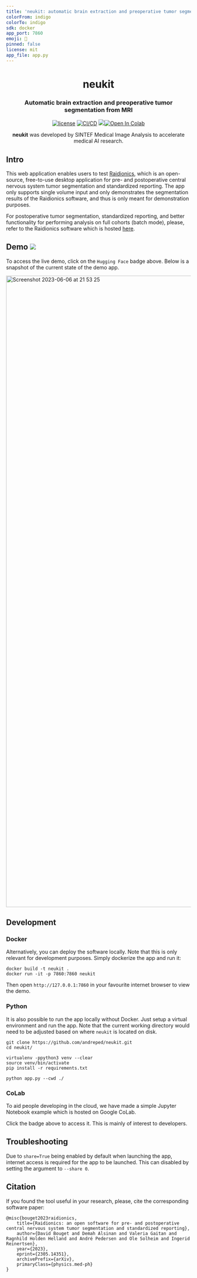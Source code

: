 ```yaml
---
title: 'neukit: automatic brain extraction and preoperative tumor segmentation from MRI'
colorFrom: indigo
colorTo: indigo
sdk: docker
app_port: 7860
emoji: 🧠
pinned: false
license: mit
app_file: app.py
---
```


<div align="center">
<h1 align="center">neukit</h1>
<h3 align="center">Automatic brain extraction and preoperative tumor segmentation from MRI</h3>

[![license](https://img.shields.io/github/license/DAVFoundation/captain-n3m0.svg?style=flat-square)](https://github.com/DAVFoundation/captain-n3m0/blob/master/LICENSE)
[![CI/CD](https://github.com/andreped/neukit/actions/workflows/deploy.yml/badge.svg)](https://github.com/andreped/neukit/actions/workflows/deploy.yml)
<a target="_blank" href="https://huggingface.co/spaces/andreped/neukit"><img src="https://img.shields.io/badge/🤗%20Hugging%20Face-Spaces-yellow.svg"></a><a href="https://colab.research.google.com/gist/andreped/f83e53b120ddc2f6930f1dd66a16f248/neukit-demo-example.ipynb" target="_parent"><img src="https://colab.research.google.com/assets/colab-badge.svg" alt="Open In Colab"/></a>

**neukit** was developed by SINTEF Medical Image Analysis to accelerate medical AI research.

</div>

## Intro

This web application enables users to test [Raidionics](https://raidionics.github.io/), which is an open-source, free-to-use desktop application for pre- and postoperative central nervous system tumor segmentation and standardized reporting. The app only supports single volume input and only demonstrates the segmentation results of the Raidionics software, and thus is only meant for demonstration purposes.

For postoperative tumor segmentation, standardized reporting, and better functionality for performing analysis on full cohorts (batch mode), please, refer to the Raidionics software which is hosted [here](https://github.com/raidionics/Raidionics).

## Demo <a target="_blank" href="https://huggingface.co/spaces/andreped/neukit"><img src="https://img.shields.io/badge/🤗%20Hugging%20Face-Spaces-yellow.svg"></a>

To access the live demo, click on the `Hugging Face` badge above. Below is a snapshot of the current state of the demo app.

<img width="1722" alt="Screenshot 2023-06-06 at 21 53 25" src="https://github.com/andreped/neukit/assets/29090665/e67f35c2-482b-409c-b1a9-bc987fbb5c6a">

## Development

### Docker

Alternatively, you can deploy the software locally. Note that this is only relevant for development purposes. Simply dockerize the app and run it:

```
docker build -t neukit .
docker run -it -p 7860:7860 neukit
```

Then open `http://127.0.0.1:7860` in your favourite internet browser to view the demo.

### Python

It is also possible to run the app locally without Docker. Just setup a virtual environment and run the app.
Note that the current working directory would need to be adjusted based on where `neukit` is located on disk.

```
git clone https://github.com/andreped/neukit.git
cd neukit/

virtualenv -ppython3 venv --clear
source venv/bin/activate
pip install -r requirements.txt

python app.py --cwd ./
```

### CoLab

To aid people developing in the cloud, we have made a simple Jupyter Notebook example which is hosted on Google CoLab.

Click the badge above to access it. This is mainly of interest to developers.

## Troubleshooting

Due to `share=True` being enabled by default when launching the app,
internet access is required for the app to be launched. This can disabled by setting
the argument to `--share 0`.

## Citation

If you found the tool useful in your research, please, cite the corresponding software paper:

```
@misc{bouget2023raidionics,
    title={Raidionics: an open software for pre- and postoperative central nervous system tumor segmentation and standardized reporting}, 
    author={David Bouget and Demah Alsinan and Valeria Gaitan and Ragnhild Holden Helland and André Pedersen and Ole Solheim and Ingerid Reinertsen},
    year={2023},
    eprint={2305.14351},
    archivePrefix={arXiv},
    primaryClass={physics.med-ph}
}
```
